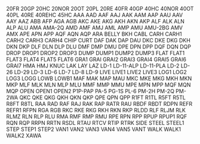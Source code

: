 20FR
20GP
20HC
20NOR
20OT
20PL
20RE
40FR
40GP
40HC
40NOR
40OT
40PL
40RE
40REHC
45HC
AAA
AAD
AAF
AAJ
AAK
AAM
AAP
AAU
AAV
AAY
AAZ
ABB
AFP
AGA
AGB
AKC
AKE
AKG
AKH
AKN
AKP
ALF
ALK
ALN
ALP
ALU
AMA
AMA-2Q
AMD
AMF
AMJ
AML
AMP
AMU
AMU-2BG
AMV
AMX
APE
APN
APP
AQF
AQN
AQP
ARA
BELLY
BKH
CABL
CARH
CARH1
CARH2
CARH3
CARH4
CHIP
CURT
DAF
DAK
DAP
DAU
DKC
DKE
DKG
DKH
DKN
DKP
DLF
DLN
DLP
DLU
DMF
DMP
DMU
DPE
DPN
DPP
DQF
DQN
DQP
DROP
DROP1
DROP2
DROP3
DUMP
DUMP1
DUMP2
DUMP3
FLAT
FLAT1
FLAT3
FLAT4
FLAT5
FLAT6
GRA1
GRAI
GRAI2
GRAI3
GRAI4
GRAI5
GRAI6
GRAI7
HMA
HMJ
KNUC
LAK
LAY
LAZ
LD-1
LD-11-ALP
LD-11-PLA
LD-2
LD-26
LD-29
LD-3
LD-6
LD-7
LD-8
LD-9
LIVE
LIVE1
LIVE2
LIVE3
LOG1
LOG2
LOG3
LOGG
LOWB
LOWB1
MAF
MAK
MAP
MAU
MKC
MKE
MKG
MKH
MKN
MKP
MLF
MLK
MLN
MLP
MLU
MMF
MMP
MMU
MPE
MPN
MPP
MQF
MQN
MQP
OPEN
OPEN1
OPEN2
P1P-PAP
PA-5
PG-1S
PL-6
PM-2H
PM-2Q
PM-2WA
QKC
QKE
QKG
QKH
QKN
QKP
QPE
QPN
QPP
R1FT
R1TL
R5FT
R5TL
R8FT
R8TL
RAA
RAD
RAF
RAJ
RAK
RAP
RATR
RAU
RBDF
RBDT
RDPN
REFR
REFR1
RFPN
RGA
RGB
RKC
RKE
RKG
RKH
RKN
RKP
RLDD
RLF
RLJM
RLK
RLMZ
RLN
RLP
RLU
RMA
RMF
RMP
RMU
RPE
RPN
RPP
RPUP
RPUP1
RQF
RQN
RQP
RRPN
RRTN
RSDL
RTAU
RTCV
RTIP
RTRK
SIDE
STEEL
STEEL1
STEP
STEP1
STEP2
VAN1
VAN2
VAN3
VAN4
VAN5
VANT
WALK
WALK1
WALK2
XAWA
